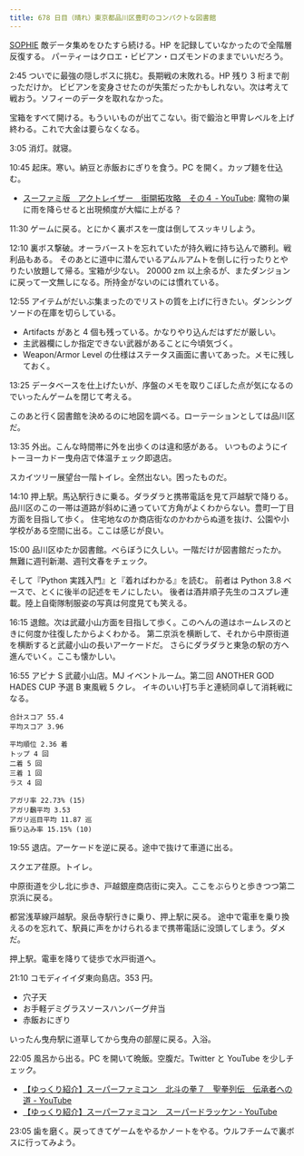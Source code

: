 ```yaml
---
title: 678 日目（晴れ）東京都品川区豊町のコンパクトな図書館
---
```


[SOPHIE][dtp22] 敵データ集めをひたすら続ける。HP を記録していなかったので全階層反復する。
パーティーはクロエ・ビビアン・ロズモンドのままでいいだろう。

2:45 ついでに最強の隠しボスに挑む。長期戦の末敗れる。HP 残り 3 桁まで削っただけか。
ビビアンを変身させたのが失策だったかもしれない。次は考えて戦おう。ソフィーのデータを取れなかった。

宝箱をすべて開ける。もういいものが出てこない。街で鍛治と甲冑レベルを上げ終わる。これで大金は要らなくなる。

3:05 消灯。就寝。

10:45 起床。寒い。納豆と赤飯おにぎりを食う。PC を開く。カップ麺を仕込む。

* [スーファミ版　アクトレイザー　街開拓攻略　その４ - YouTube](https://www.youtube.com/watch?v=B1JvBs7ZEZk):
  魔物の巣に雨を降らせると出現頻度が大幅に上がる？

11:30 ゲームに戻る。とにかく裏ボスを一度は倒してスッキリしよう。

12:10 裏ボス撃破。オーラバーストを忘れていたが持久戦に持ち込んで勝利。戦利品もある。
そのあとに道中に潜んでいるアムルアムトを倒しに行ったりとやりたい放題して帰る。宝箱が少ない。
20000 zm 以上余るが、またダンジョンに戻って一文無しになる。所持金がないのには慣れている。

12:55 アイテムがだいぶ集まったのでリストの質を上げに行きたい。ダンシングソードの在庫を切らしている。

* Artifacts があと 4 個も残っている。かなりやり込んだはずだが厳しい。
* 主武器欄にしか指定できない武器があることに今頃気づく。
* Weapon/Armor Level の仕様はステータス画面に書いてあった。メモに残しておく。

13:25 データベースを仕上げたいが、序盤のメモを取りこぼした点が気になるのでいったんゲームを閉じて考える。

このあと行く図書館を決めるのに地図を調べる。ローテーションとしては品川区だ。

13:35 外出。こんな時間帯に外を出歩くのは違和感がある。
いつものようにイトーヨーカドー曳舟店で体温チェック即退店。

スカイツリー展望台一階トイレ。全然出ない。困ったものだ。

14:10 押上駅。馬込駅行きに乗る。ダラダラと携帯電話を見て戸越駅で降りる。
品川区のこの一帯は道路が斜めに通っていて方角がよくわからない。豊町一丁目方面を目指して歩く。
住宅地なのか商店街なのかわからぬ道を抜け、公園や小学校がある空間に出る。ここは感じが良い。

15:00 品川区ゆたか図書館。べらぼうに久しい。一階だけが図書館だったか。
無難に週刊新潮、週刊文春をチェック。

そして『Python 実践入門』と『着ればわかる』を読む。
前者は Python 3.8 ベースで、とくに後半の記述をモノにしたい。
後者は酒井順子先生のコスプレ連載。陸上自衛隊制服姿の写真は何度見ても笑える。

16:15 退館。次は武蔵小山方面を目指して歩く。このへんの道はホームレスのときに何度か往復したからよくわかる。
第二京浜を横断して、それから中原街道を横断すると武蔵小山の長いアーケードだ。
さらにダラダラと東急の駅の方へ進んでいく。ここも懐かしい。

16:55 アピナ S 武蔵小山店。MJ イベントルーム。第二回 ANOTHER GOD HADES CUP 予選 B 東風戦 5 クレ。
イキのいい打ち手と連続同卓して消耗戦になる。

```text
合計スコア 55.4
平均スコア 3.96

平均順位 2.36 着
トップ 4 回
二着 5 回
三着 1 回
ラス 4 回

アガリ率 22.73% (15)
アガリ飜平均 3.53
アガリ巡目平均 11.87 巡
振り込み率 15.15% (10)
```

19:55 退店。アーケードを逆に戻る。途中で抜けて車道に出る。

スクエア荏原。トイレ。

中原街道を少し北に歩き、戸越銀座商店街に突入。ここをぶらりと歩きつつ第二京浜に戻る。

都営浅草線戸越駅。泉岳寺駅行きに乗り、押上駅に戻る。
途中で電車を乗り換えるのを忘れて、駅員に声をかけられるまで携帯電話に没頭してしまう。ダメだ。

押上駅。電車を降りて徒歩で水戸街道へ。

21:10 コモディイイダ東向島店。353 円。

* 穴子天
* お手軽デミグラスソースハンバーグ弁当
* 赤飯おにぎり

いったん曳舟駅に道草してから曳舟の部屋に戻る。入浴。

22:05 風呂から出る。PC を開いて晩飯。空腹だ。Twitter と YouTube を少しチェック。

* [【ゆっくり紹介】スーパーファミコン　北斗の拳７　聖拳列伝　伝承者への道 - YouTube](https://www.youtube.com/watch?v=wuxJDwF0ri0)
* [【ゆっくり紹介】スーパーファミコン　スーパードラッケン - YouTube](https://www.youtube.com/watch?v=pFyQQhzGOcQ)

23:05 歯を磨く。戻ってきてゲームをやるかノートをやる。ウルフチームで裏ボスに行ってみよう。

[dtp22]: https://wodifes.net/game/show/469
